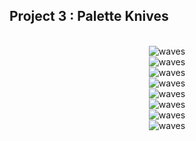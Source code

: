 

<h2>Project 3 : Palette Knives </h2>
<br>

<center>

<img src="https://68.media.tumblr.com/01087fa8db7d63444c8fb32bb78bf5b5/tumblr_oome1jB9of1usmus4o3_1280.jpg" alt="waves">
<br>
<img src="https://68.media.tumblr.com/63c764222dcdd97b6fb501a3f8fa03e4/tumblr_oome1jB9of1usmus4o2_1280.jpg" alt="waves">
<br>
<img src="https://68.media.tumblr.com/50c4299845ae7ed4b34165c3615388eb/tumblr_oome1jB9of1usmus4o1_1280.jpg" alt="waves">
<br>
<img src="https://68.media.tumblr.com/28105b7786c14aa766af8aaef161dbdd/tumblr_oome1jB9of1usmus4o8_1280.jpg" alt="waves">
<br>
<img src="https://68.media.tumblr.com/a581f2a257719c04abc0dda161fcec0c/tumblr_oome1jB9of1usmus4o4_1280.jpg" alt="waves">
<br>
<img src="https://68.media.tumblr.com/33cc6ba60358d17ea26d180ad0bcf580/tumblr_oome1jB9of1usmus4o7_1280.jpg" alt="waves">
<br>
<img src="https://68.media.tumblr.com/aa59392fc5265b7b54fb2aa894cf4150/tumblr_oome1jB9of1usmus4o6_1280.jpg" alt="waves">
<br>
<img src="https://68.media.tumblr.com/2131620a4fc6a53b8de613ce0507216e/tumblr_oome1jB9of1usmus4o5_1280.jpg" alt="waves">

</center>





